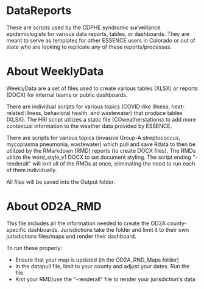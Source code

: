 # DataReports
These are scripts used by the CDPHE syndromic surveillance epidemiologists for various data reports, tables, or dashboards. They are meant to serve as templates for other ESSENCE users in Colorado or out of state who are looking to replicate any of these reports/processes.

# About WeeklyData
WeeklyData are a set of files used to create various tables (XLSX) or reports (DOCX) for internal teams or public dashboards. 

There are individual scripts for various topics (COVID-like Illness, heat-related illness, behavioral health, and wastewater) that produce tables (XLSX). The HRI script utilizes a static file (COweatherstations) to add more contextual information to the weather data provided by ESSENCE.

There are scripts for various topics (invasive Group-A streptococcus, mycoplasma pneumonia, wastewater) which pull and save Rdata to then be utilized by the RMarkdown (RMD) reports (to create DOCX files). The RMDs utilize the word_style_v1 DOCX to set document styling. The script ending "-renderall" will knit all of the RMDs at once, eliminating the need to run each of them individually.

All files will be saved into the Output folder.

# About OD2A_RMD
This file includes all the information needed to create the OD2A county-specific dashboards. Jurisdictions take the folder and limit it to their own jurisdictions files/maps and render their dashboard.

To run these properly:
- Ensure that your map is updated (in the OD2A_RND_Maps folder)
- In the datapull file, limit to your county and adjust your dates. Run the file.
- Knit your RMD/use the "-renderall" file to render your jurisdiction's data
